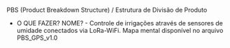 PBS (Product Breakdown Structure) / Estrutura de Divisão de Produto
- O QUE FAZER?
NOME? - Controle de irrigações através de sensores de umidade conectados via LoRa-WiFi.
Mapa mental disponível no arquivo PBS_GPS_v1.0
